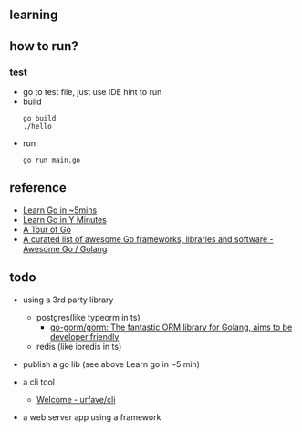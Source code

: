 ## learning


## how to run?


### test
- go to test file, just use IDE hint to run
- build
  ```
  go build
  ./hello
  ```
- run
  ```
  go run main.go
  ```

## reference

- [Learn Go in ~5mins](https://gist.github.com/prologic/5f6afe9c1b98016ca278f4d507e65510?utm_source=hackernewsletter&utm_medium=email&utm_term=code)
- [Learn Go in Y Minutes](https://learnxinyminutes.com/docs/go/)
- [A Tour of Go](https://go.dev/tour/concurrency/11)
- [A curated list of awesome Go frameworks, libraries and software - Awesome Go / Golang](https://awesome-go.com/)


## todo
- using a 3rd party library
  - postgres(like typeorm in ts)
    - [go-gorm/gorm: The fantastic ORM library for Golang, aims to be developer friendly](https://github.com/go-gorm/gorm?utm_campaign=awesomego&utm_medium=referral&utm_source=awesomego)
  - redis (like ioredis in ts)

- publish a go lib (see above Learn go in ~5 min)
- a cli tool
  - [Welcome - urfave/cli](https://cli.urfave.org/)
- a web server app using a framework